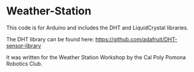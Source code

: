 # Weather-Station

This code is for Arduino and includes the DHT and LiquidCrystal libraries.

The DHT library can be found here: https://github.com/adafruit/DHT-sensor-library

It was written for the Weather Station Workshop by the Cal Poly Pomona Robotics Club.
